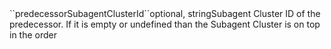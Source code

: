 <tr><td>``predecessorSubagentClusterId``</td><td>optional, string</td><td>Subagent Cluster ID of the predecessor. If it is empty or undefined than the Subagent Cluster is on top in the order</td><td></td><td></td></tr>